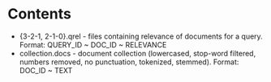 # Contents

* {3-2-1, 2-1-0}.qrel - files containing relevance of documents for a query. Format: QUERY_ID ~ DOC_ID ~ RELEVANCE
* collection.docs     - document collection (lowercased, stop-word filtered, numbers removed, no punctuation, tokenized, stemmed). Format: DOC_ID ~ TEXT